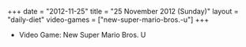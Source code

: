 +++
date = "2012-11-25"
title = "25 November 2012 (Sunday)"
layout = "daily-diet"
video-games = ["new-super-mario-bros.-u"]
+++


* Video Game: New Super Mario Bros. U